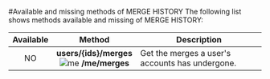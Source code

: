 #Available and missing methods of MERGE HISTORY
The following list shows methods available and missing of MERGE HISTORY:

| Available | Method            | Description
|:---------:|:-----------------:| ----------------------------------------------------------------------------------------|
| NO        | **users/{ids}/merges** <br/> ![me](https://cdn.sstatic.net/apiv2/img/me.png?v=f1cb4f2bb0ba) **/me/merges** | Get the merges a user's accounts has undergone. |
